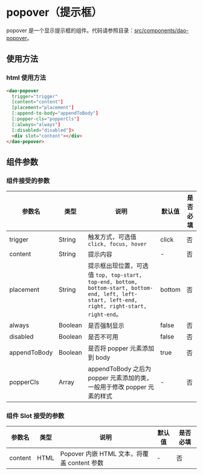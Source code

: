 # popover（提示框）

popover 是一个显示提示框的组件。代码请参照目录：[src/components/dao-popover](../src/components/dao-popover)。

## 使用方法

### html 使用方法

```html
<dao-popover
  trigger="trigger"
  [content="content"]
  [placement="placement"]
  [:append-to-body="appendToBody"]
  [:popper-cls="popperCls"]
  [:always="always"]
  [:disabled="disabled"]>
  <div slot="content"></div>
</dao-popover>
```

## 组件参数

### 组件接受的参数

|参数名|类型|说明|默认值|是否必填|
|-----|---|----|----|---|
| trigger | String | 触发方式，可选值 ```click, focus, hover``` | click |否|
| content | String | 提示内容 |-|否|
| placement | String | 提示框出现位置，可选值 ```top, top-start, top-end, bottom, bottom-start, bottom-end, left, left-start, left-end, right, right-start, right-end```。 |bottom|否|
| always | Boolean | 是否强制显示 |false|否|
| disabled | Boolean | 是否不可用 |false|否|
| appendToBody | Boolean | 是否将 popper 元素添加到 body |true|否|
| popperCls | Array | appendToBody 之后为 popper 元素添加的类，一般用于修改 popper 元素的样式 | - |否|

### 组件 Slot 接受的参数

|参数名|类型|说明|默认值|是否必填|
|-----|---|----|----|---|
| content | HTML | Popover 内嵌 HTML 文本，将覆盖 content 参数 |-|否|
